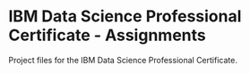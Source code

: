 # IBM Data Science Professional Certificate - Assignments
Project files for the IBM Data Science Professional Certificate.
